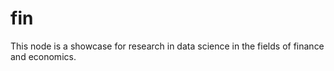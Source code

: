 # fin

This node is a showcase for research in data science in the fields of finance and economics.
